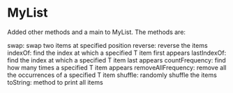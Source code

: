 # MyList
Added other methods and a main to MyList. The methods are:

swap: swap two items at specified position
reverse: reverse the items 
indexOf: find the index at which a specified T item first appears 
lastIndexOf: find the index at which a specified T item last appears 
countFrequency: find how many times a specified T item appears 
removeAllFrequency: remove all the occurrences of a specified T item 
shuffle: randomly shuffle the items 
toString: method to print all items 

